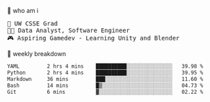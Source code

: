 🧠 who am i
<pre>
📖 UW CSSE Grad 
🧑‍💻 Data Analyst, Software Engineer
🎮 Aspiring Gamedev - Learning Unity and Blender
</pre>

📂 weekly breakdown
 <!--START_SECTION:waka-->

```txt
YAML         2 hrs 4 mins    ██████████░░░░░░░░░░░░░░░   39.98 %
Python       2 hrs 4 mins    ██████████░░░░░░░░░░░░░░░   39.95 %
Markdown     36 mins         ███░░░░░░░░░░░░░░░░░░░░░░   11.60 %
Bash         14 mins         █▒░░░░░░░░░░░░░░░░░░░░░░░   04.73 %
Git          6 mins          ▓░░░░░░░░░░░░░░░░░░░░░░░░   02.22 %
```

<!--END_SECTION:waka-->
